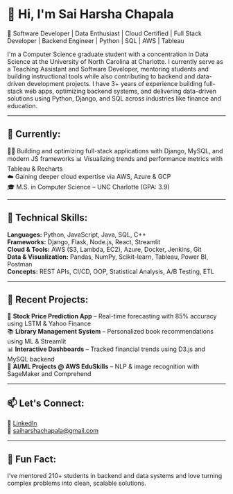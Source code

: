 # 👋 Hi, I'm Sai Harsha Chapala

🚀 Software Developer | Data Enthusiast | Cloud Certified | Full Stack Developer | Backend Engineer | Python | SQL | AWS | Tableau

I'm a Computer Science graduate student with a concentration in Data Science at the University of North Carolina at Charlotte. I currently serve as a Teaching Assistant and Software Developer, mentoring students and building instructional tools while also contributing to backend and data-driven development projects. I have 3+ years of experience building full-stack web apps, optimizing backend systems, and delivering data-driven solutions using Python, Django, and SQL across industries like finance and education.

---

## 💼 Currently:
👨‍💻 Building and optimizing full-stack applications with Django, MySQL, and modern JS frameworks
📊 Visualizing trends and performance metrics with Tableau & Recharts  
☁️ Gaining deeper cloud expertise via AWS, Azure & GCP  
🎓 M.S. in Computer Science – UNC Charlotte (GPA: 3.9)

---

## 🧠 Technical Skills:
**Languages:** Python, JavaScript, Java, SQL, C++  
**Frameworks:** Django, Flask, Node.js, React, Streamlit  
**Cloud & Tools:** AWS (S3, Lambda, EC2), Azure, Docker, Jenkins, Git  
**Data & Visualization:** Pandas, NumPy, Scikit-learn, Tableau, Power BI, Postman  
**Concepts:** REST APIs, CI/CD, OOP, Statistical Analysis, A/B Testing, ETL

---

## 🧪 Recent Projects:
🧾 **Stock Price Prediction App** – Real-time forecasting with 85% accuracy using LSTM & Yahoo Finance  
📚 **Library Management System** – Personalized book recommendations using ML & Streamlit  
📊 **Interactive Dashboards** – Tracked financial trends using D3.js and MySQL backend  
🤖 **AI/ML Projects @ AWS EduSkills** – NLP & image recognition with SageMaker and Comprehend  

---


## 📫 Let's Connect:
🔗 [LinkedIn](https://www.linkedin.com/in/sai-harsha-chapala-0632751a1/)  
📧 saiharshachapala@gmail.com  

---

## 🌟 Fun Fact:
I’ve mentored 210+ students in backend and data systems and love turning complex problems into clean, scalable solutions.
